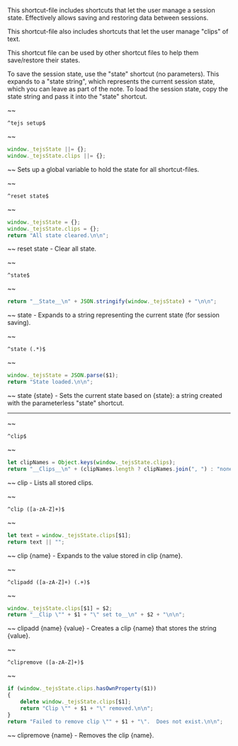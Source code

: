 This shortcut-file includes shortcuts that let the user manage a session state.  Effectively allows saving and restoring data between sessions.  

This shortcut-file also includes shortcuts that let the user manage "clips" of text.

This shortcut file can be used by other shortcut files to help them save/restore their states.

To save the session state, use the "state" shortcut (no parameters).  This expands to a "state string", which represents the current session state, which you can leave as part of the note.  To load the session state, copy the state string and pass it into the "state" shortcut.


~~
```
^tejs setup$
```
~~
```js
window._tejsState ||= {};
window._tejsState.clips ||= {};
```
~~
Sets up a global variable to hold the state for all shortcut-files.


~~
```
^reset state$
```
~~
```js
window._tejsState = {};
window._tejsState.clips = {};
return "All state cleared.\n\n";
```
~~
reset state - Clear all state.


~~
```
^state$
```
~~
```js
return "__State__\n" + JSON.stringify(window._tejsState) + "\n\n";
```
~~
state - Expands to a string representing the current state (for session saving).


~~
```
^state (.*)$
```
~~
```js
window._tejsState = JSON.parse($1);
return "State loaded.\n\n";
```
~~
state {state} - Sets the current state based on {state}: a string created with the parameterless "state" shortcut.
***


~~
```
^clip$
```
~~
```js
let clipNames = Object.keys(window._tejsState.clips);
return "__Clips__\n" + (clipNames.length ? clipNames.join(", ") : "none") + "\n\n";
```
~~
clip - Lists all stored clips.


~~
```
^clip ([a-zA-Z]+)$
```
~~
```js
let text = window._tejsState.clips[$1];
return text || "";
```
~~
clip {name} - Expands to the value stored in clip {name}.


~~
```
^clipadd ([a-zA-Z]+) (.+)$
```
~~
```js
window._tejsState.clips[$1] = $2;
return "__Clip \"" + $1 + "\" set to__\n" + $2 + "\n\n";
```
~~
clipadd {name} {value} - Creates a clip {name} that stores the string {value}.


~~
```
^clipremove ([a-zA-Z]+)$
```
~~
```js
if (window._tejsState.clips.hasOwnProperty($1))
{
	delete window._tejsState.clips[$1];
	return "Clip \"" + $1 + "\" removed.\n\n";
}
return "Failed to remove clip \"" + $1 + "\".  Does not exist.\n\n";
```
~~
clipremove {name} - Removes the clip {name}.

